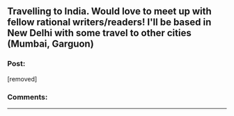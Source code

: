 ## Travelling to India. Would love to meet up with fellow rational writers/readers! I'll be based in New Delhi with some travel to other cities (Mumbai, Garguon)

### Post:

[removed]

### Comments:

---

